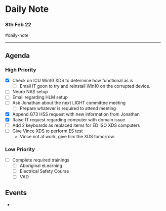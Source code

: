# Daily Note
### 8th Feb 22

#daily-note 

---

## Agenda
### High Priority
- [x] Check on ICU Win10 XDS to determine how functional as is
	- [ ] Email IT goon to try and reinstall Win10 on the corrupted device.
- [ ] Neuro NAS setup
- [ ] Email regarding HLM setup
- [ ] Ask Jonathan about the next LIGHT committee meeting
	- [ ] Prepare whatever is required to attend meeting
- [x] Append G73 HSS request with new information from Jonathan
- [x] Raise IT request regarding computer with domain issue
- [ ] Add 2 keyboards as replaced items for ED ISO XDS computers
- [ ] Give Vince XDS to perform ES test
	- Vince not at work, give him the XDS tomorrow.
### Low Priority
- [ ] Complete required trainings
	- [ ] Aboriginal eLearning
	- [ ] Electrical Safety Course
	- [ ] VAD

## Events
- 